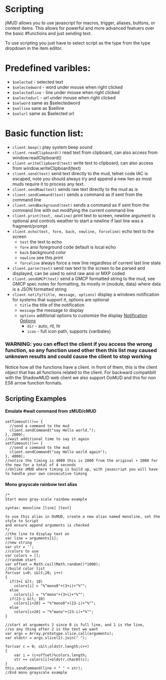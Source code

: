 # Scripting

jiMUD allows you to use javascript for macros, trigger, aliases, buttons, or context items. This allows
for powerful and more advanced featuers over the basic #functions and just sending text.

To use scripting you just have to select script as the type from the type dropdown in the item editor.

# Predefined varibles:
- `$selected` - selected text
- `$selectedword` - word under mouse when right clicked
- `$selectedline` - line under mouse when right clicked
- `$selectedurl` - url under mouse when right clicked
- `$selword` same as $selectedword
- `$selline` sane as $selline
- `$selurl` same as $selected url

# Basic function list:
- `client.beep()` play system beep sound
- `client.readClipboard()` read text from clipboard, can also access from window.readClipboard()
- `client.writeClipboard(text)` write text to clipboard, can also access from window.writeClipboard(text)
- `client.send(text)` send text directly to the mud, telnet code IAC is escaped, note you should always try and append a new lien as most muds require it to process any text.
- `client.sendRaw(text)` sends raw text directly to the mud as is
- `client.sendCommand(text)` sends a command as if sent from the command line
- `client.sendBackground(text)` sends a command as if sent from the command line with out modifying the current command line
- `client.print(text, newline)` print text to screen, newline argument is optional and controls weather to start a newline if last line was a fragment/prompt
- `client.echo(text, fore, back, newline, forceline)` echo text to the screen
  - `test` the text to echo
  - `fore` ansi foreground code default is local echo
  - `back` background color
  - `newline` see this.print
  - `forceline` always force a new line regardless of current last line state
- `client.parse(text)` send raw text to the screen to be parsed and displayed, can be used to send raw ansi or MXP coded
- `client.sendGMCP(text)` send a GMCP formatted string to the mud, see GMCP spec notes for formatting, its mostly in {module, data} where data is a JSON formatted string
- `client.notify(title, message, options)` display a windows notification for systems that support it, options are optional
  - `title` the title of the notification
  - `message` the message to display
  - `options` addtional options to customize the display [Notification Options](https://developer.mozilla.org/en-US/docs/Web/API/notification/Notification)
    - `dir` - auto, rtl, ltr
    - `icon` - full icon path, supports {varibales}
### **WARNING**: you can effect the client if you access the wrong function, so any function used other then this list may caused unknown results and could cause the client to stop working

Notice how all the functions have a client. in front of them, this is the client object that has all functions related to the client. For backward compatiblit with the ShadowMUD
web client we also support OoMUD and this for non ES6 arrow function formats.

## Scripting Examples

#### Emulate #wait command from zMUD/cMUD

```
setTimeout(()=> {
  //send a command to the mud
  client.sendCommand("say Hello world.");
}, 2000);
//wait additional time to say it again
setTimeout(()=> {
  //send a command to the mud
  client.sendCommand("say Hello world again");
}, 4000);
//notice the timing is 4000 this is 2000 from the original + 2000 for the new for a total of 4 seconds
//Unlike zMUD where timing is build up, with javascript you will have to handle your own consecutive timing
```

#### Mono grayscale rainbow text alias
```
/*
Start mono gray-scale rainbow example

syntax: monoline [line] [text]

to use this alias in OoMUD, create a new alias named monoline, set the style to Script
and ensure append arguments is checked
*/
//the line to display text on
var line = arguments[1];
//new string
var str = '';
//colors to use
var colors = [];
//random start
var offset = Math.ceil(Math.random()*1000);
//build color list
for(var i=0; i&lt;20; i++)
{
  if(3+i &lt; 10)
    colors[i] = "%^mono0"+(3+i)+"%^";
  else
  	colors[i] = "%^mono"+(3+i)+"%^";
  if(23-i &lt; 10)
  	colors[i+20] = "%^mono0"+(23-i)+"%^";
  else
  	colors[i+20] = "%^mono"+(23-i)+"%^";
}

//start at arguments 2 since 0 is full line, and 1 is the line, 
//so any thing after 2 is the text we want
var args = Array.prototype.slice.call(arguments);
var oldstr = args.slice(2).join(" ");

for(var c = 0; c&lt;oldstr.length;c++) 
{
	var i = (c+offset)%colors.length;
	str += colors[i]+oldstr.charAt(c); 
}
this.sendCommand(line + " " + str);
//End mono grayscale example
```